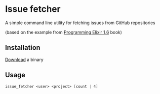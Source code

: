 # Issue fetcher

A simple command line utility for fetching issues from GitHub repositories

(based on the example from [Programming Elixir 1.6](https://pragprog.com/book/elixir16/programming-elixir-1-6) book)

## Installation

[Download](https://drive.google.com/open?id=17fEJOUvT0jSFT7lTj12UuTp--_99poxu) a binary

## Usage

`issue_fetcher <user> <project> [count | 4]`
  
